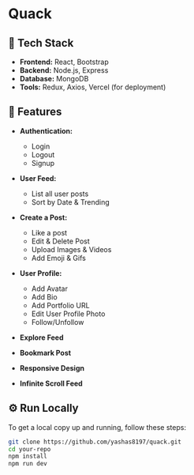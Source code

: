# Quack

## 🚀 Tech Stack

- **Frontend:** React, Bootstrap
- **Backend:** Node.js, Express
- **Database:** MongoDB
- **Tools:** Redux, Axios, Vercel (for deployment)

## 🌟 Features

- **Authentication:**

  - Login
  - Logout
  - Signup

- **User Feed:**

  - List all user posts
  - Sort by Date & Trending

- **Create a Post:**

  - Like a post
  - Edit & Delete Post
  - Upload Images & Videos
  - Add Emoji & Gifs

- **User Profile:**

  - Add Avatar
  - Add Bio
  - Add Portfolio URL
  - Edit User Profile Photo
  - Follow/Unfollow

- **Explore Feed**
- **Bookmark Post**
- **Responsive Design**
- **Infinite Scroll Feed**

## ⚙️ Run Locally

To get a local copy up and running, follow these steps:

```bash
git clone https://github.com/yashas8197/quack.git
cd your-repo
npm install
npm run dev
```
